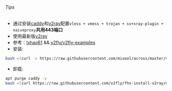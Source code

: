 ###### Tips
* 通过安装[caddy](https://github.com/caddyserver/caddy/releases)和[v2ray](https://github.com/v2fly/v2ray-core/releases)配置`vless + vmess + trojan + ss+xray-plugin + naiveproxy`**共用443端口**  
* 使用最新版[v2ray](https://github.com/v2fly/v2ray-core/releases)
* 参考：[lxhao61](https://github.com/lxhao61/integrated-examples) && [v2fly/v2fly-examples](https://github.com/v2fly/v2ray-examples)
* 安装:
```bash
bash <(curl -s https://raw.githubusercontent.com/mixool/across/master/v2ray/v2ray_whatever_uuid.sh) uuid my.domain.com
```
* 卸载:
```bash
apt purge caddy -y
bash <(curl https://raw.githubusercontent.com/v2fly/fhs-install-v2ray/master/install-release.sh) --remove; systemctl disable v2ray; rm -rf /usr/local/etc/v2ray /var/log/v2ray
```
